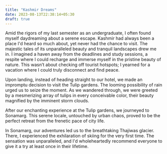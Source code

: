 ```yaml
---
title: "Kashmir Dreams"
date: 2023-08-13T22:38:14+05:30
draft: true
---
```


Amid the rigors of my last semester as an undergraduate, I often found myself daydreaming about a serene escape. Kashmir had always been a place I'd heard so much about, yet never had the chance to visit. The majestic tales of its unparalleled beauty and tranquil landscapes drew me in. I imagined a haven away from the deadlines and study sessions, a respite where I could recharge and immerse myself in the pristine beauty of nature. This wasn’t about checking off tourist hotspots; I yearned for a vacation where I could truly disconnect and find peace.

Upon landing, instead of heading straight to our hotel, we made an impromptu decision to visit the Tulip gardens. The looming possibility of rain urged us to seize the moment. As we wandered through, we were greeted by a mesmerizing array of tulips in every conceivable color, their beauty magnified by the imminent storm clouds.

After our enchanting experience at the Tulip gardens, we journeyed to Sonamarg. This serene locale, untouched by urban chaos, proved to be the perfect retreat from the frenetic pace of city life.

In Sonamarg, our adventures led us to the breathtaking Thajiwas glacier. There, I experienced the exhilaration of skiing for the very first time. The sensation was unparalleled, and I'd wholeheartedly recommend everyone to give it a try at least once in their lifetime.

